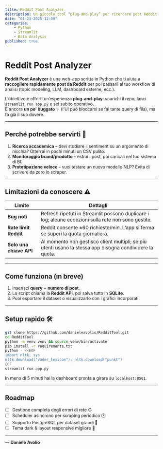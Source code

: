 ```yaml
---
title: Reddit Post Analyzer
description: Un piccolo tool “plug-and-play” per ricercare post Reddit e prepararli a qualunque analisi di data-science. Ancora un po’ buggato, ma già utile!
date: "01-23-2025-12:00"
categories:
    - Python
    - Streamlit
    - Data Analysis
published: true
---
```


# Reddit Post Analyzer
**Reddit Post Analyzer** è una web-app scritta in Python che ti aiuta a **raccogliere rapidamente post da Reddit** per poi passarli al tuo workflow di analisi (topic modeling, LLM, dashboard esterne, ecc.).

L’obiettivo è offrirti un’esperienza **plug-and-play**: scarichi il repo, lanci `streamlit run app.py` e sei subito operativo.  
È ancora **un po’ buggato** ✨ (l’UI può bloccarsi se fai tante query di fila), ma fa già il suo dovere.


---

## Perché potrebbe servirti 🧐

1. **Ricerca accademica** – devi studiare il sentiment su un argomento di nicchia? Otterrai in pochi minuti un CSV pulito.  
2. **Monitoraggio brand/prodotto** – estrai i post, poi caricali nel tuo sistema di BI.  
3. **Prototipazione veloce** – vuoi testare un nuovo modello NLP? Evita di scrivere da zero lo scraper.  

---

## Limitazioni da conoscere ⚠️

| Limite | Dettagli |
|--------|----------|
| **Bug noti** | Refresh ripetuti in Streamlit possono duplicare i log; alcune eccezioni sulla rete non sono gestite. |
| **Rate limit Reddit** | Reddit consente ±60 richieste/min. L’app si ferma se superi la quota giornaliera. |
| **Solo una chiave API** | Al momento non gestisco client multipli; se più utenti usano la stessa app bisogna condividere la quota. |

---

## Come funziona (in breve)

1. Inserisci **query** + **numero di post**.  
2. Lo script chiama la **Reddit API**, poi salva tutto in **SQLite**.  
3. Puoi esportare il dataset o visualizzarlo con i grafici incorporati.


---

## Setup rapido 🛠️

```bash
git clone https://github.com/danieleavolio/RedditTool.git
cd RedditTool
python -m venv venv && source venv/bin/activate
pip install -r requirements.txt
python - <<EOF
import nltk, sys
nltk.download("vader_lexicon"); nltk.download("punkt")
EOF
streamlit run app.py
```

In meno di 5 minuti hai la dashboard pronta a girare su `localhost:8501`.

---

## Roadmap

- [ ] Gestione completa degli errori di rete ↻  
- [ ] Scheduler asincrono per scraping periodico 🕒  
- [ ] Supporto PostgreSQL per dataset grandi 🐘  
- [ ] Tema dark & layout responsive migliore 🌙  

---

— **Daniele Avolio**
